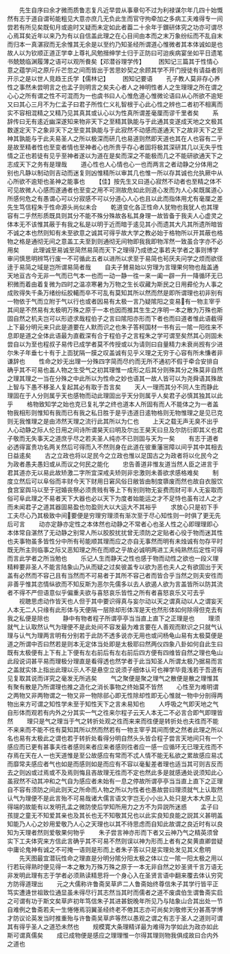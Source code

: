 <!-- { "loadSidebar": true } -->
　　先生自序曰余才微而质鲁志复凡近早尝从事章句不过为利禄谋尔年几四十始慨然有志于道自谓茍能粗见大意亦庶几无负此生而官守拘牵加之多病工夫难得专一间尝若有所见矣既旬月或逾时又疑而未定如此者葢二十余年于鑚研体究之功亦可谓尽心焉耳矣近年以来乃为有以自信盖此理之在心目间由本而之末万象纷纭而不乱自末而归本一真湛寂而无余惟其无余是以至约乃知圣经所谓道心惟微者其本体诚如是也故人以为钦顺正道正学幸上尊礼风勉搢绅学士归于正防曰可迨疾病宴坐如平日遗笔书兢兢临渊履薄之语可以观所飬矣【邓潜谷理学传】
　　困知记三篇其于性情心意之蕴学问之原斤斤芒忽之间而皆出于苦思妙契之余顾其学不开门授徒有请益者则开示之是以世人竞趋王氏学【儒林记】
　　困知记要语
　　孔子教人莫非存心养性之事然未尝明言之也孟子则明言之矣夫心者人之神明性者人之生理理之所在谓之心心之所有谓之性不可混而为一也虞书曰人心惟危道心惟微论语曰从心所欲不逾矩又曰其心三月不为仁孟子曰君子所性仁义礼智根于心此心性之辨也二者初不相离而实不容相混精之又精乃见其真其或认心以为性真所谓差毫厘而谬千里者矣
　　系辞传曰无有逺近幽深遂知来物非天下之至精其孰能与于此通其变遂成天地之文极其数遂定天下之象非天下之至变其孰能与于此寂然不动感而遂通天下之故非天下之至神其孰能与于此夫易圣人之所以极深而研几也易道则然即天道也其在人也容有二乎是故至精者性也至变者情也至神者心也所贵乎存心者固将极其深研其几以无失乎性情之正也若徒有见乎至神者遂以为道在是矣而深之不能极而几之不能研欲通天下之志成天下之务有是理哉
　　道心性也人心情也心一也而两言之者动静之分体用之别也凡静以制动则吉动而迷复则凶惟精所以审其几也惟一所以存其诚也允执厥中从心所欲不逾矩也圣神之能事也
　　【佳】按先生又曰道心寂然不动者也至精之体不可见故微人心感而遂通者也至变之用不可测故危如此则道心发而为人心矣既属道心所感何危之有愚谓心可以分寂感不可以分道心人心也且以此而指体用尤有毫厘之差先生笃信程朱于性命源头尚似未合
　　乾道变化各正性命人犹物也我犹人也其理容有二乎然形质既具则其分不能不殊分殊故各私其身理一故皆备于我夫人心虚灵之体本无不该惟其蔽于有我之私是以明于近而暗于逺见其小而遗其大凡其所遗所暗皆不诚之本也然则知有未至欲意之诚其可得乎故大学之教必始于格物所以开其蔽也格物之格是通彻无间之意盖工夫至到则通彻无间物即我我即物浑然一致虽合字亦不必用矣
　　此理诚至易诚至简然易简而天下之理得乃成徳之事若夫学者之事则博学审问慎思明辨笃行废一不可循此五者以进所以求至于易简也茍厌夫问学之烦而欲径逹于易简之域是岂所谓易简者哉
　　自夫子賛易始以穷理为言理果何物也哉盖通天地亘古今无非一气而已气本一也而一动一静一徃一来一阖一辟一升一降循环无已积微而着由着复微为四时之温凉寒暑为万物之生长収藏为斯民之日用彛伦为人事之成败得失千条万绪纷纭胶轕而卒不可乱有莫知其所以然而然是即所谓理也初非别有一物依于气而立附于气以行也或者因易有太极一言乃疑隂阳之变易有一物主宰乎其间是不然易有太极明万殊之原于一本也因而推其生生之序明一本之散为万殊也斯固自然之机夫岂可以形迹求哉程伯子之言曰隂阳亦形而下者也而曰道者惟此语截得上下最分明元来只此是道要在人默而识之也朱子答柯国材一书有云一隂一阳徃来不息即是道之全体此语最为直截深有合于程伯子之言程朱之学可谓至矣然其心则固未尝自以为至也程叔子易传已成学者莫不传授或以为请则曰自量精力未衰尚觊有少进尔朱子年垂七十有于上靣犹隔一膜之叹盖诚有见乎义理之无穷于心容有所未慊者非谦辞也
　　性命之妙无出理一分殊四字简而尽约而无所不通初不假于牵合安排自确乎其不可易也盖人物之生受气之初其理惟一成形之后其分则殊其分之殊莫非自然之理其理之一当在分殊之中此所以为性命之妙也语其一故人皆可以为尧舜语其殊故上智与下愚不移圣人复起其必有取于吾言矣
　　天人一理而其分不同人生而静此理固在于人分则属乎天也感物而动此理固出乎天分则属乎人矣君子必慎其独其以此乎
　　格物致知学之始也克已复礼学之终也道本人所固有而人不能体之为一者盖物我相形则惟知有我而已有我之私日胜于是乎违道日逺物格则无物惟理之是见已克则无我惟理之是由沛然天理之流行此其所以为仁也
　　上天之载无声无臭不出乎人心动静之际人伦日用之间诗所谓昊天曰明及尔出王昊天曰旦及尔防衍即其义也君子敬而无失事天之道庶乎尽之若夫圣人纯亦不已则固与天为一矣
　　有志于道者必透得富贵功名两关然后可得而入不然则身在此道在彼重藩宻障以间乎其中其相去日益逺矣
　　古之立政也将以足民今之立政也惟以足国古之为政者将以化民今之为政者愚夫愚妇或从而议之何民之能化
　　忠告善道非惟友道当然人臣之进言于君其道亦无以易此故矫激二字所宜深戒夫矫则非忠激则未善欲求感格难矣
　　制度立然后可以阜俗而丰财今天下财用日窘风俗日敝皆由制度隳废而然也故自衣服饮食宫室舆马以至于冠婚丧祭必须贵贱有等上下有别则物无妄费而财可丰人无妄取而俗可阜此理之不易者天下大器也必以天下为度者始能运之才不足恃也虽有过人之才而未闻君子之道其器固易盈也勿盈则大以大运大不其裕乎
　　求放心只是初下手工夫尽心乃其极致中间要便是穷理穷理须有渐次至于尽心知性则一时俱了更无先后可言
　　动亦定静亦定性之本体然也动静之不常者心也圣人性之心即理理即心本体常自湛然了无动静之别常人所以胶胶扰扰曾无须防之定贴者心役于物而迷其性也夫事物虽多皆性分中所有茍能顺其理而应之亦自无事然而明有未烛诚有勿存平时既无所主则临事之际又恶知理之所在而顺之乎故必诚明两进工夫纯熟然后定性可得而言此学者之所当勉也
　　乐记人生而静天之性也感于物而动性之欲也一段义理精粹要非圣人不能言陆象山乃从而疑之过矣彼盖专以欲为恶也夫人之有欲固出于天盖有必然而不容己且有当然而不可易者于其所不容己者而皆合乎当然之则夫安徃而非善乎惟其恣情纵欲而不知反斯为恶尔先儒多以去人欲遏人欲为言盖皆所以防其流者不得不严但语意似乎偏重夫欲与喜怒哀乐皆性之所有者喜怒哀乐又可去乎
　　视聴思虑动作皆天也人但于其中要识得真与妄尔动以天之谓真动以人之谓妄天人本无二人只缘有此形体与天便隔一层除却形体浑是天也然形体如何除得但克去有我之私便是除也
　　静中有物者程子所谓亭亭当当直上直下之正理是也
　　理须就气上认取然认气为理便不是此处间不容发最为难言要在人善观而默识之只就气认理与认气为理两言明有分别若于此防不透多说亦无用也或问杨龟山易有太极莫便是道之所谓中否曰然若是则本无定体当处即是太极耶曰然两仪四象八卦如何自此生曰既有太极便有上下有上下便有左右前后有左右前后四方便有四维皆自然之理也龟山此段说词甚平易而理极分理直是看得透也然学者于此当知圣人所谓太极乃据易而言之盖就实体上指出此理以示人不是悬空立说须子细体认可也禅学毕竟浅若于吾道有见复取其说而详究之毫发无所逃矣
　　气之聚便是聚之理气之散便是散之理惟其有聚有散是乃所谓理也推之造化之消长事物之终始莫不皆然
　　心性至为难明谓之两物又非两物谓之一物又非一物除郤心即无性除却性即无心惟就一物中分剖得两物出来方可谓之知性学未至于知性天下之言未易知也
　　人呼吸之气即天地之气自形体而观若有内外之分其实一气之徃来尔程子云天人本无二不必言合即气即理皆然
　　理只是气之理当于气之转折处观之徃而来来而徃便是转折处也夫徃而不能不来来而不能不徃有莫知其所以然而然若有一物主宰乎其间而使之然者此理之所以名也易有太极此之谓也若于转折处看得分明自然头头皆合程子尝言天地间只有一个感应而已更有甚事夫徃者感则来者应来者感则徃者应一感一应循环无已理无徃而不存焉在天在人一也天道惟是至公故感应有常而不忒人情不能无私欲之累故感应易忒而靡常夫感应者气也如是而感则如是而应有不容以毫髪差者理也适当其可则吉反而去之则凶或过焉或不及焉则悔且吝故理无徃而不定也然此多是就感通处说须知此心虽寂然不动其冲和之气自为感应者未始有一息之停故所谓亭亭当当直上直下之正理自不容有须防之间此则天之所命而人物之所以为性者也愚故尝曰理须就气上认取然认气为理便不是此言殆不可易哉诸大儒言语文字岂无小小出入处只是大本大原上见得端的故能有以发明孔孟之微防使后学知所用力之方不为异説所迷惑
　　孟子曰孩提之童无不知爱其亲也及其长也无不知敬其兄也以此实良知良能之説其义甚明盖知能乃人心之妙用爱敬乃人心之天理也以其不待思虑而自知此故谓之良近时有以良知为天理者然则爱敬果何物乎
　　朱子尝言神亦形而下者又云神乃气之精英须曾实下工夫体究来方信此言确乎其不可易不然则误以神为形而上者有之矣黄直卿尝疑中庸论鬼神有诚之不可掩一语则是形而上者朱子答以只是实理处发见其义愈明
　　先天图最宜潜玩性命之理直是分明分隂分阳太极之体以立一隂一阳太极之用以行若玩得熟时便见得一本之散为万殊万殊之原于一本无非自然之妙圣贤千言万语无非发明此理有志于学者必须熟读精思将一个身心入在圣贤言语中翻来覆去体认穷究方防得道理出
　　元之大儒称许鲁斋吴草庐二人鲁斋始终尊信朱子其学行皆平正笃实遭逄世祖致位通显虽未得尽行其志然当其时而儒者之道不废虞伯生谓鲁斋实启之可谓有功于斯文矣草庐初年笃信朱子其进甚鋭晚年所见乃与陆象山合其出处一节自难例之鲁斋若夫一生惓惓焉羽翼圣经终老不倦其志亦可尚矣刘敬修天分甚髙学博才防议论英发当时推重殆与许鲁斋吴草庐等然以愚观之谓之有志于圣人之道则可谓其有得乎圣人之道恐未然也
　　规模寛大条理精详最为难得为学如此为政亦如此斯可谓真儒矣
　　成已成物便是感应之理理惟一尔得其理则物我俱成故曰合内外之道也
